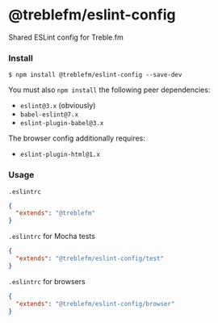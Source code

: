 # @treblefm/eslint-config
Shared ESLint config for Treble.fm

### Install
```
$ npm install @treblefm/eslint-config --save-dev
```

You must also `npm install` the following peer dependencies:
- `eslint@3.x` (obviously)
- `babel-eslint@7.x`
- `eslint-plugin-babel@3.x`

The browser config additionally requires:
- `eslint-plugin-html@1.x`

### Usage
`.eslintrc`
```json
{
  "extends": "@treblefm"
}
```

`.eslintrc` for Mocha tests
```json
{
  "extends": "@treblefm/eslint-config/test"
}
```

`.eslintrc` for browsers
```json
{
  "extends": "@treblefm/eslint-config/browser"
}
```
